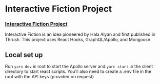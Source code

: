 # Interactive Fiction Project

### [Interactive Fiction Project](https://interactivefiction.johnnyhperkins.now.sh)

Interactive Fiction is an idea pioneered by Hala Alyan and first published in Thrush. This project uses React Hooks, GraphQL/Apollo, and Mongoose.

## Local set up

Run `yarn dev` in root to start the Apollo server and `yarn start` in the client directory to start react scripts. You'll also need to create a .env file in the root with the API keys (provided on request)